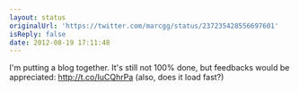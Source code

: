 ```yaml
---
layout: status
originalUrl: 'https://twitter.com/marcgg/status/237235428556697601'
isReply: false
date: 2012-08-19 17:11:48
---
```


I'm putting a blog together. It's still not 100% done, but feedbacks would be appreciated: http://t.co/IuCQhrPa (also, does it load fast?)
